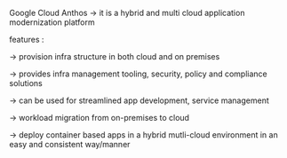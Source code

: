 Google Cloud Anthos -> it is a hybrid and multi cloud application modernization platform

features : 

-> provision infra structure in both cloud and on premises

-> provides infra management tooling, security, policy and compliance solutions

-> can be used for streamlined app development, service management

-> workload migration from on-premises to cloud

-> deploy container based apps in a hybrid mutli-cloud environment in an easy and consistent way/manner